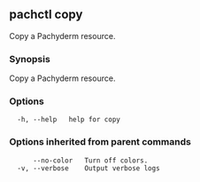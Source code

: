 ## pachctl copy

Copy a Pachyderm resource.

### Synopsis

Copy a Pachyderm resource.

### Options

```
  -h, --help   help for copy
```

### Options inherited from parent commands

```
      --no-color   Turn off colors.
  -v, --verbose    Output verbose logs
```
